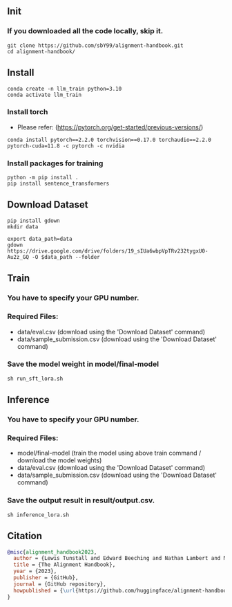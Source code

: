 ## Init
### If you downloaded all the code locally, skip it.
```
git clone https://github.com/sbY99/alignment-handbook.git
cd alignment-handbook/
```

## Install
```
conda create -n llm_train python=3.10
conda activate llm_train
```

### Install torch
- Please refer: (https://pytorch.org/get-started/previous-versions/)
```
conda install pytorch==2.2.0 torchvision==0.17.0 torchaudio==2.2.0 pytorch-cuda=11.8 -c pytorch -c nvidia
```

### Install packages for training
```
python -m pip install .
pip install sentence_transformers
```

## Download Dataset
```
pip install gdown
mkdir data
```

```
export data_path=data
gdown https://drive.google.com/drive/folders/19_sIUa6wbpVpTRv232tygxU0-Au2z_GQ -O $data_path --folder
```


## Train
### You have to specify your GPU number.
### Required Files: 
- data/eval.csv (download using the 'Download Dataset' command)
- data/sample_submission.csv (download using the 'Download Dataset' command)
### Save the model weight in model/final-model
```
sh run_sft_lora.sh
```

## Inference

### You have to specify your GPU number.
### Required Files: 
- model/final-model (train the model using above train command / download the model weights)
- data/eval.csv (download using the 'Download Dataset' command)
- data/sample_submission.csv (download using the 'Download Dataset' command)
  
### Save the output result in result/output.csv.
```
sh inference_lora.sh
```

## Citation

```bibtex
@misc{alignment_handbook2023,
  author = {Lewis Tunstall and Edward Beeching and Nathan Lambert and Nazneen Rajani and Shengyi Huang and Kashif Rasul and Alexander M. Rush and Thomas Wolf},
  title = {The Alignment Handbook},
  year = {2023},
  publisher = {GitHub},
  journal = {GitHub repository},
  howpublished = {\url{https://github.com/huggingface/alignment-handbook}}
}
```
